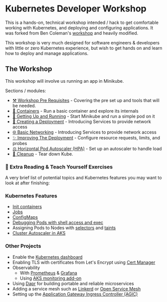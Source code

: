 # Kubernetes Developer Workshop

This is a hands-on, technical workshop intended / hack to get comfortable working with Kubernetes, and
deploying and configuring applications. It was forked from Ben Coleman's [workshop](https://github.com/benc-uk/kube-primer) and heavily modified.

This workshop is very much designed for software engineers & developers with little or zero Kubernetes
experience, but wish to get hands on and learn how to deploy and manage applications.

## The Workshop

This workshop will involve us running an app in Minikube.

Sections / modules:

- [⚒️ Workshop Pre Requisites](00-pre-reqs/readme.md) - Covering the pre set up and tools that will be
  needed.
- [🐋 Containers](01-containers/readme.md) - Run a basic container and explore its internals
- [🏃 Getting Up and Running](02-running/readme.md) - Start Minikube and run a simple pod on it
- [🚀 Creating a Deployment](03-deployment/readme.md) - Introducing Services to provide network access
- [🌐 Basic Networking](04-network-basics/readme.md) - Introducing Services to provide network access
- [✨ Improving The Deployment](05-improvements/readme.md) - Configure resource requests, limits, and probes
- [⚖️ Horizontal Pod Autoscaler (HPA)](06-autoscaler/readme.md) - Set up an autoscaler to handle load
- [🧹️ Cleanup](07-cleanup/readme.md) - Tear down Kube.

### 📖 Extra Reading & Teach Yourself Exercises

A very brief list of potential topics and Kubernetes features you may want to look at after finishing:

### Kubernetes Features

- [Init containers](https://kubernetes.io/docs/concepts/workloads/pods/init-containers/)
- [Jobs](https://kubernetes.io/docs/concepts/workloads/controllers/job/)
- [ConfigMaps](https://kubernetes.io/docs/concepts/configuration/configmap/)
- [Debugging Pods with shell access and exec](https://kubernetes.io/docs/tasks/debug-application-cluster/get-shell-running-container/)
- Assigning Pods to Nodes with [selectors](https://kubernetes.io/docs/concepts/scheduling-eviction/assign-pod-node/) and [taints](https://kubernetes.io/docs/concepts/scheduling-eviction/taint-and-toleration/)
- [Cluster Autoscaler in AKS](https://docs.microsoft.com/azure/aks/cluster-autoscaler)

### Other Projects

- Enable the [Kubernetes dashboard](https://github.com/kubernetes/dashboard)
- Enabling TLS with certificates from Let's Encrypt using [Cert Manager](https://cert-manager.io/docs/)
- Observability
  - With [Prometheus](https://artifacthub.io/packages/helm/prometheus-community/prometheus) & [Grafana](https://artifacthub.io/packages/helm/grafana/grafana)
  - Using [AKS monitoring add-on](https://docs.microsoft.com/azure/azure-monitor/containers/container-insights-overview)
- Using [Dapr](https://dapr.io/) for building portable and reliable microservices
- Adding a service mesh such as [Linkerd](https://linkerd.io/) or [Open Service Mesh](https://docs.microsoft.com/azure/aks/open-service-mesh-about)
- Setting up the [Application Gateway Ingress Controller (AGIC)](https://docs.microsoft.com/azure/application-gateway/ingress-controller-overview)
